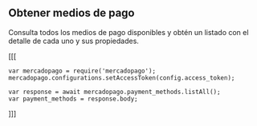 ## Obtener medios de pago

Consulta todos los medios de pago disponibles y obtén un listado con el detalle de cada uno y sus propiedades.

[[[
```node
var mercadopago = require('mercadopago');
mercadopago.configurations.setAccessToken(config.access_token);

var response = await mercadopago.payment_methods.listAll();
var payment_methods = response.body;
```
]]]